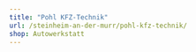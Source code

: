 ```yaml
---
title: "Pohl KFZ-Technik"
url: /steinheim-an-der-murr/pohl-kfz-technik/
shop: Autowerkstatt
---
```

